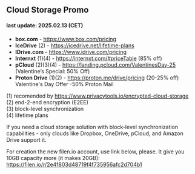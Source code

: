 ## Cloud Storage Promo 
#### last update: 2025.02.13 (CET)

- **box.com** - https://www.box.com/pricing
- **IceDrive** (2) - https://icedrive.net/lifetime-plans
- **IDrive.com** - https://www.idrive.com/pricing
- **Internxt** (1)(4) - https://internxt.com/#priceTable (85% off)
- **pCloud** (2)(3)(4) - https://landing.pcloud.com/ValentinesDay-25 (Valentine’s Special: 50% Off)
- **Proton Drive** (1)(2) - https://proton.me/drive/pricing (20-25% off) Valentine's Day Offer -50% Proton Mail

(1) recomended by https://www.privacytools.io/encrypted-cloud-storage  
(2) end-2-end encryption (E2EE)  
(3) block-level synchronization  
(4) lifetime plans

If you need a cloud storage solution with block-level synchronization capabilities - only clouds like Dropbox, OneDrive, pCloud, and Amazon Drive support it. 

For creation the new filen.io account, use link below, please. It give you 10GB capacity more (it makes 20GB):  
https://filen.io/r/2e4f803d48719f4f735956afc2d704b1
